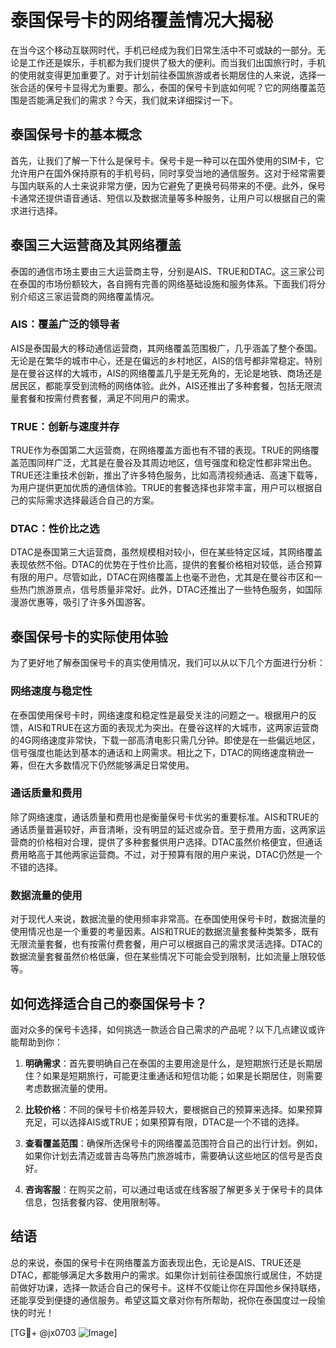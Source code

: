 # 泰国保号卡的网络覆盖情况大揭秘

在当今这个移动互联网时代，手机已经成为我们日常生活中不可或缺的一部分。无论是工作还是娱乐，手机都为我们提供了极大的便利。而当我们出国旅行时，手机的使用就变得更加重要了。对于计划前往泰国旅游或者长期居住的人来说，选择一张合适的保号卡显得尤为重要。那么，泰国的保号卡到底如何呢？它的网络覆盖范围是否能满足我们的需求？今天，我们就来详细探讨一下。

## 泰国保号卡的基本概念

首先，让我们了解一下什么是保号卡。保号卡是一种可以在国外使用的SIM卡，它允许用户在国外保持原有的手机号码，同时享受当地的通信服务。这对于经常需要与国内联系的人士来说非常方便，因为它避免了更换号码带来的不便。此外，保号卡通常还提供语音通话、短信以及数据流量等多种服务，让用户可以根据自己的需求进行选择。

## 泰国三大运营商及其网络覆盖

泰国的通信市场主要由三大运营商主导，分别是AIS、TRUE和DTAC。这三家公司在泰国的市场份额较大，各自拥有完善的网络基础设施和服务体系。下面我们将分别介绍这三家运营商的网络覆盖情况。

### AIS：覆盖广泛的领导者

AIS是泰国最大的移动通信运营商，其网络覆盖范围极广，几乎涵盖了整个泰国。无论是在繁华的城市中心，还是在偏远的乡村地区，AIS的信号都非常稳定。特别是在曼谷这样的大城市，AIS的网络覆盖几乎是无死角的，无论是地铁、商场还是居民区，都能享受到流畅的网络体验。此外，AIS还推出了多种套餐，包括无限流量套餐和按需付费套餐，满足不同用户的需求。

### TRUE：创新与速度并存

TRUE作为泰国第二大运营商，在网络覆盖方面也有不错的表现。TRUE的网络覆盖范围同样广泛，尤其是在曼谷及其周边地区，信号强度和稳定性都非常出色。TRUE还注重技术创新，推出了许多特色服务，比如高清视频通话、高速下载等，为用户提供更加优质的通信体验。TRUE的套餐选择也非常丰富，用户可以根据自己的实际需求选择最适合自己的方案。

### DTAC：性价比之选

DTAC是泰国第三大运营商，虽然规模相对较小，但在某些特定区域，其网络覆盖表现依然不俗。DTAC的优势在于性价比高，提供的套餐价格相对较低，适合预算有限的用户。尽管如此，DTAC在网络覆盖上也毫不逊色，尤其是在曼谷市区和一些热门旅游景点，信号质量非常好。此外，DTAC还推出了一些特色服务，如国际漫游优惠等，吸引了许多外国游客。

## 泰国保号卡的实际使用体验

为了更好地了解泰国保号卡的真实使用情况，我们可以从以下几个方面进行分析：

### 网络速度与稳定性

在泰国使用保号卡时，网络速度和稳定性是最受关注的问题之一。根据用户的反馈，AIS和TRUE在这方面的表现尤为突出。在曼谷这样的大城市，这两家运营商的4G网络速度非常快，下载一部高清电影只需几分钟。即使是在一些偏远地区，信号强度也能达到基本的通话和上网需求。相比之下，DTAC的网络速度稍逊一筹，但在大多数情况下仍然能够满足日常使用。

### 通话质量和费用

除了网络速度，通话质量和费用也是衡量保号卡优劣的重要标准。AIS和TRUE的通话质量普遍较好，声音清晰，没有明显的延迟或杂音。至于费用方面，这两家运营商的价格相对合理，提供了多种套餐供用户选择。DTAC虽然价格便宜，但通话费用略高于其他两家运营商。不过，对于预算有限的用户来说，DTAC仍然是一个不错的选择。

### 数据流量的使用

对于现代人来说，数据流量的使用频率非常高。在泰国使用保号卡时，数据流量的使用情况也是一个重要的考量因素。AIS和TRUE的数据流量套餐种类繁多，既有无限流量套餐，也有按需付费套餐，用户可以根据自己的需求灵活选择。DTAC的数据流量套餐虽然价格低廉，但在某些情况下可能会受到限制，比如流量上限较低等。

## 如何选择适合自己的泰国保号卡？

面对众多的保号卡选择，如何挑选一款适合自己需求的产品呢？以下几点建议或许能帮助到你：

1. **明确需求**：首先要明确自己在泰国的主要用途是什么，是短期旅行还是长期居住？如果是短期旅行，可能更注重通话和短信功能；如果是长期居住，则需要考虑数据流量的使用。
   
2. **比较价格**：不同的保号卡价格差异较大，要根据自己的预算来选择。如果预算充足，可以选择AIS或TRUE；如果预算有限，DTAC是一个不错的选择。

3. **查看覆盖范围**：确保所选保号卡的网络覆盖范围符合自己的出行计划。例如，如果你计划去清迈或普吉岛等热门旅游城市，需要确认这些地区的信号是否良好。

4. **咨询客服**：在购买之前，可以通过电话或在线客服了解更多关于保号卡的具体信息，包括套餐内容、使用限制等。

## 结语

总的来说，泰国的保号卡在网络覆盖方面表现出色，无论是AIS、TRUE还是DTAC，都能够满足大多数用户的需求。如果你计划前往泰国旅行或居住，不妨提前做好功课，选择一款适合自己的保号卡。这样不仅能让你在异国他乡保持联络，还能享受到便捷的通信服务。希望这篇文章对你有所帮助，祝你在泰国度过一段愉快的时光！

[TG💪+ @jx0703 ![Image](https://github.com/user-attachments/assets/dbca1d08-cadb-493c-b0ec-ad6f7a83f270)]